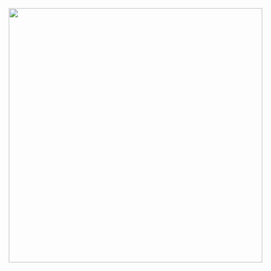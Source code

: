 <p align="center">
    <img width="500" src="https://github.com/user-attachments/assets/fd183db3-4c61-439d-95ed-758a85dccdfe"
        </p>
